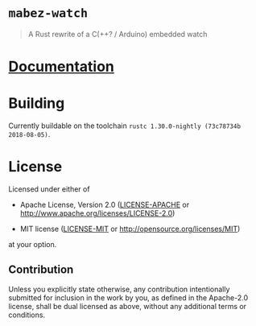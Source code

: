 # `mabez-watch`

> A Rust rewrite of a C(++? / Arduino) embedded watch

# [Documentation](https://github/MabezDev)

# Building

Currently buildable on the toolchain `rustc 1.30.0-nightly (73c78734b 2018-08-05)`.

# License

Licensed under either of

- Apache License, Version 2.0 ([LICENSE-APACHE](LICENSE-APACHE) or
  http://www.apache.org/licenses/LICENSE-2.0)

- MIT license ([LICENSE-MIT](LICENSE-MIT) or http://opensource.org/licenses/MIT)

at your option.

## Contribution

Unless you explicitly state otherwise, any contribution intentionally submitted
for inclusion in the work by you, as defined in the Apache-2.0 license, shall be
dual licensed as above, without any additional terms or conditions.
